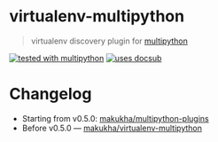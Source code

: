 # virtualenv-multipython
> virtualenv discovery plugin for [multipython](https://github.com/makukha/multipython)

<!-- docsub: begin -->
<!-- docsub: include docs/part/badges.md -->
<!-- docsub: end -->
[![tested with multipython](https://img.shields.io/badge/tested_with-multipython-x)](https://github.com/makukha/multipython)
[![uses docsub](https://img.shields.io/badge/uses-docsub-royalblue)](https://github.com/makukha/docsub)


<!-- docsub: begin -->
<!-- docsub: include docs/part/main.md -->
<!-- docsub: end -->


# Changelog

* Starting from v0.5.0: [makukha/multipython-plugins](https://github.com/makukha/multipython-plugins/tree/main/CHANGELOG.md)
* Before v0.5.0 — [makukha/virtualenv-multipython](https://github.com/makukha/virtualenv-multipython/tree/main/CHANGELOG.md)
